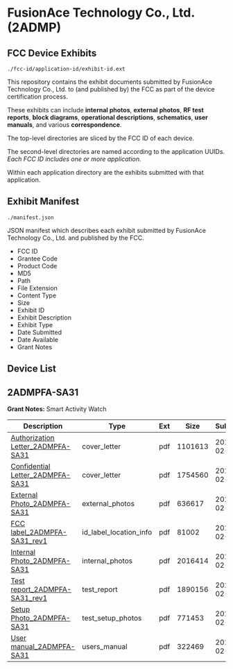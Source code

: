 # FusionAce Technology Co., Ltd. (2ADMP)
## FCC Device Exhibits

```
./fcc-id/application-id/exhibit-id.ext
```

This repository contains the exhibit documents submitted by FusionAce Technology Co., Ltd. to (and published by) the FCC as part of the device certification process.

These exhibits can include **internal photos**, **external photos**, **RF test reports**, **block diagrams**, **operational descriptions**, **schematics**, **user manuals**, and various **correspondence**.

The top-level directories are sliced by the FCC ID of each device.

The second-level directories are named according to the application UUIDs. *Each FCC ID includes one or more application.*

Within each application directory are the exhibits submitted with that application. 

## Exhibit Manifest

```
./manifest.json
```

JSON manifest which describes each exhibit submitted by FusionAce Technology Co., Ltd. and published by the FCC.

- FCC ID
- Grantee Code
- Product Code
- MD5
- Path
- File Extension
- Content Type
- Size
- Exhibit ID
- Exhibit Description
- Exhibit Type
- Date Submitted
- Date Available
- Grant Notes

## Device List
## 2ADMPFA-SA31
**Grant Notes:** Smart Activity Watch

| Description | Type | Ext | Size | Submitted | Available |
| ----------- | ---- | --- | ---- | --------- | --------- |
| [Authorization Letter_2ADMPFA-SA31](2ADMPFA-SA31/28ba88f30b7430eaf8b2e949763ae194/2529807.pdf) | cover_letter | pdf | 1101613 | 2015-02-11 | 2015-02-11 |
| [Confidential Letter_2ADMPFA-SA31](2ADMPFA-SA31/28ba88f30b7430eaf8b2e949763ae194/2529813.pdf) | cover_letter | pdf | 1754560 | 2015-02-11 | 2015-02-11 |
| [External Photo_2ADMPFA-SA31](2ADMPFA-SA31/28ba88f30b7430eaf8b2e949763ae194/2529816.pdf) | external_photos | pdf | 636617 | 2015-02-11 | 2015-02-11 |
| [FCC label_2ADMPFA-SA31_rev1](2ADMPFA-SA31/28ba88f30b7430eaf8b2e949763ae194/2529822.pdf) | id_label_location_info | pdf | 81002 | 2015-02-11 | 2015-02-11 |
| [Internal Photo_2ADMPFA-SA31](2ADMPFA-SA31/28ba88f30b7430eaf8b2e949763ae194/2529818.pdf) | internal_photos | pdf | 2016414 | 2015-02-11 | 2015-02-11 |
| [Test report_2ADMPFA-SA31_rev1](2ADMPFA-SA31/28ba88f30b7430eaf8b2e949763ae194/2529825.pdf) | test_report | pdf | 1890156 | 2015-02-11 | 2015-02-11 |
| [Setup Photo_2ADMPFA-SA31](2ADMPFA-SA31/28ba88f30b7430eaf8b2e949763ae194/2529829.pdf) | test_setup_photos | pdf | 771453 | 2015-02-11 | 2015-02-11 |
| [User manual_2ADMPFA-SA31](2ADMPFA-SA31/28ba88f30b7430eaf8b2e949763ae194/2529830.pdf) | users_manual | pdf | 322469 | 2015-02-11 | 2015-02-11 |
